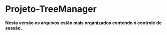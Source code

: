 # <b>Projeto-TreeManager<b>
  <b>Nesta versão os arquivos estão mais organizados contendo o controle de sessão.</b>
